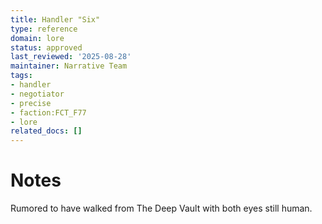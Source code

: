 ```yaml
---
title: Handler "Six"
type: reference
domain: lore
status: approved
last_reviewed: '2025-08-28'
maintainer: Narrative Team
tags:
- handler
- negotiator
- precise
- faction:FCT_F77
- lore
related_docs: []
---
```



# Notes

Rumored to have walked from The Deep Vault with both eyes still human.
